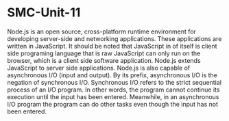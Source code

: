 # SMC-Unit-11

Node.js is an open source, cross-platform runtime environment for developing server-side and networking applications. These applications are written in JavaScript. It should be noted that JavaScript in of itself is client side programing language that is raw JavaScript can only run on the browser, which is a client side software application. Node.js extends JavaScript to server side applications.  Node.js is also capable of asynchronous I/O (input and output). By its prefix, asynchronous I/O is the negation of synchronous I/O. Synchronous I/O refers to the strict sequential process of an I/O program. In other words, the program cannot continue its execution until the input has been entered. Meanwhile, in an asynchronous I/O program the program can do other tasks even though the input has not been entered. 

